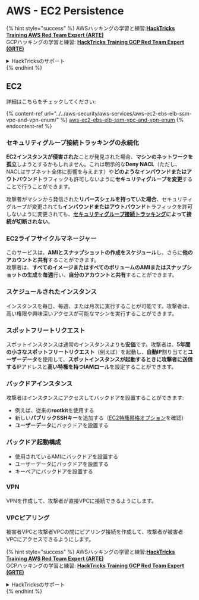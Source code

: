 # AWS - EC2 Persistence

{% hint style="success" %}
AWSハッキングの学習と練習:<img src="/.gitbook/assets/image.png" alt="" data-size="line">[**HackTricks Training AWS Red Team Expert (ARTE)**](https://training.hacktricks.xyz/courses/arte)<img src="/.gitbook/assets/image.png" alt="" data-size="line">\
GCPハッキングの学習と練習: <img src="/.gitbook/assets/image (2).png" alt="" data-size="line">[**HackTricks Training GCP Red Team Expert (GRTE)**<img src="/.gitbook/assets/image (2).png" alt="" data-size="line">](https://training.hacktricks.xyz/courses/grte)

<details>

<summary>HackTricksのサポート</summary>

* [**サブスクリプションプラン**](https://github.com/sponsors/carlospolop)をチェック！
* 💬 [**Discordグループ**](https://discord.gg/hRep4RUj7f)に参加するか、[**telegramグループ**](https://t.me/peass)に参加するか、**Twitter** 🐦 [**@hacktricks\_live**](https://twitter.com/hacktricks\_live)**をフォロー**してください。
* **HackTricks**と**HackTricks Cloud**のGitHubリポジトリにPRを提出して**ハッキングトリックを共有**してください。

</details>
{% endhint %}

## EC2

詳細はこちらをチェックしてください:

{% content-ref url="../../aws-security/aws-services/aws-ec2-ebs-elb-ssm-vpc-and-vpn-enum/" %}
[aws-ec2-ebs-elb-ssm-vpc-and-vpn-enum](../../aws-security/aws-services/aws-ec2-ebs-elb-ssm-vpc-and-vpn-enum/)
{% endcontent-ref %}

### セキュリティグループ接続トラッキングの永続化

**EC2インスタンスが侵害された**ことが発見された場合、**マシンのネットワークを孤立**しようとするかもしれません。これは明示的な**Deny NACL**（ただし、NACLはサブネット全体に影響を与えます）や**どのようなインバウンドまたはアウトバウンド**トラフィックも許可しないように**セキュリティグループを変更**することで行うことができます。

攻撃者がマシンから発信された**リバースシェルを持っていた場合**、セキュリティグループが変更されても**インバウンドまたはアウトバウンド**トラフィックを許可しないように変更されても、**[セキュリティグループ接続トラッキング](https://docs.aws.amazon.com/AWSEC2/latest/UserGuide/security-group-connection-tracking.html)**によって**接続が切断されない**。

### EC2ライフサイクルマネージャー

このサービスは、**AMIとスナップショットの作成をスケジュール**し、さらに**他のアカウントと共有**することができます。\
攻撃者は、**すべてのイメージまたはすべてのボリュームのAMIまたはスナップショットの生成**を**毎週**行い、**自分のアカウントと共有**することができます。

### スケジュールされたインスタンス

インスタンスを毎日、毎週、または月次に実行することが可能です。攻撃者は、高い権限や興味深いアクセスが可能なマシンを実行することができます。

### スポットフリートリクエスト

スポットインスタンスは通常のインスタンスよりも**安価**です。攻撃者は、**5年間の小さなスポットフリートリクエスト**（例えば）を起動し、**自動IP**割り当てと**ユーザーデータ**を使用して、**スポットインスタンスが起動するときに攻撃者に送信する**IPアドレスと**高い特権を持つIAMロール**を設定することができます。

### バックドアインスタンス

攻撃者はインスタンスにアクセスしてバックドアを設置することができます:

* 例えば、従来の**rootkit**を使用する
* 新しい**パブリックSSHキー**を追加する（[EC2特権昇格オプション](../../aws-security/aws-privilege-escalation/aws-ec2-privesc.md)を確認）
* **ユーザーデータ**にバックドアを設置する

### **バックドア起動構成**

* 使用されているAMIにバックドアを設置する
* ユーザーデータにバックドアを設置する
* キーペアにバックドアを設置する

### VPN

VPNを作成して、攻撃者が直接VPCに接続できるようにします。

### VPCピアリング

被害者VPCと攻撃者VPCの間にピアリング接続を作成して、攻撃者が被害者VPCにアクセスできるようにします。

{% hint style="success" %}
AWSハッキングの学習と練習:<img src="/.gitbook/assets/image.png" alt="" data-size="line">[**HackTricks Training AWS Red Team Expert (ARTE)**](https://training.hacktricks.xyz/courses/arte)<img src="/.gitbook/assets/image.png" alt="" data-size="line">\
GCPハッキングの学習と練習: <img src="/.gitbook/assets/image (2).png" alt="" data-size="line">[**HackTricks Training GCP Red Team Expert (GRTE)**<img src="/.gitbook/assets/image (2).png" alt="" data-size="line">](https://training.hacktricks.xyz/courses/grte)

<details>

<summary>HackTricksのサポート</summary>

* [**サブスクリプションプラン**](https://github.com/sponsors/carlospolop)をチェック！
* 💬 [**Discordグループ**](https://discord.gg/hRep4RUj7f)に参加するか、[**telegramグループ**](https://t.me/peass)に参加するか、**Twitter** 🐦 [**@hacktricks\_live**](https://twitter.com/hacktricks\_live)**をフォロー**してください。
* **HackTricks**と**HackTricks Cloud**のGitHubリポジトリにPRを提出して**ハッキングトリックを共有**してください。

</details>
{% endhint %}

